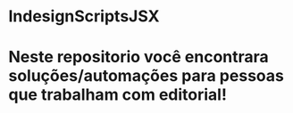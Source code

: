 # IndesignScriptsJSX
# Neste repositorio você encontrara soluções/automações para pessoas que trabalham com editorial!
